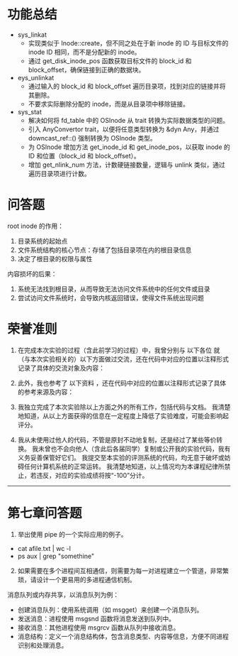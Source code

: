 # 功能总结

* sys_linkat
  * 实现类似于 Inode::create，但不同之处在于新 inode 的 ID 与目标文件的 inode ID 相同，而不是分配新的 inode。
  * 通过 get_disk_inode_pos 函数获取目标文件的 block_id 和 block_offset，确保链接到正确的数据块。
* eys_unlinkat
  * 通过输入的 block_id 和 block_offset 遍历目录项，找到对应的链接并将其删除。
  * 不要求实际删除分配的 inode，而是从目录项中移除链接。
* sys_stat
  * 解决如何将 fd_table 中的 OSInode 从 trait 转换为实际数据类型的问题。
  * 引入 AnyConvertor trait，以便将任意类型转换为 &dyn Any，并通过 downcast_ref::() 强制转换为 OSInode 类型。
  * 为 OSInode 增加方法 get_inode_id 和 get_inode_pos，以获取 inode 的 ID 和位置（block_id 和 block_offset）。
  * 增加 get_nlink_num 方法，计数硬链接数量，逻辑与 unlink 类似，通过遍历目录项进行计数。

# 问答题

root inode 的作用：

1. 目录系统的起始点
2. 文件系统结构的核心节点：存储了包括目录项在内的根目录信息
3. 决定了根目录的权限与属性

内容损坏的后果：

1. 系统无法找到根目录，从而导致无法访问文件系统中的任何文件或目录
2. 尝试访问文件系统时，会导致内核返回错误，使得文件系统出现问题

# 荣誉准则

1. 在完成本次实验的过程（含此前学习的过程）中，我曾分别与 以下各位 就（与本次实验相关的）以下方面做过交流，还在代码中对应的位置以注释形式记录了具体的交流对象及内容：

2. 此外，我也参考了 以下资料 ，还在代码中对应的位置以注释形式记录了具体的参考来源及内容：

3. 我独立完成了本次实验除以上方面之外的所有工作，包括代码与文档。 我清楚地知道，从以上方面获得的信息在一定程度上降低了实验难度，可能会影响起评分。

4. 我从未使用过他人的代码，不管是原封不动地复制，还是经过了某些等价转换。 我未曾也不会向他人（含此后各届同学）复制或公开我的实验代码，我有义务妥善保管好它们。 我提交至本实验的评测系统的代码，均无意于破坏或妨碍任何计算机系统的正常运转。 我清楚地知道，以上情况均为本课程纪律所禁止，若违反，对应的实验成绩将按“-100”分计。

---

# 第七章问答题

1. 举出使用 pipe 的一个实际应用的例子。

* cat afile.txt | wc -l
* ps aux | grep "somethine"

2. 如果需要在多个进程间互相通信，则需要为每一对进程建立一个管道，非常繁琐，请设计一个更易用的多进程通信机制。

消息队列或内存共享，以消息队列为例：

* 创建消息队列：使用系统调用（如 msgget）来创建一个消息队列。
* 发送消息：进程使用 msgsnd 函数将消息发送到队列中。
* 接收消息：其他进程使用 msgrcv 函数从队列中接收消息。
* 消息结构：定义一个消息结构体，包含消息类型、内容等信息，方便不同进程识别和处理消息。
